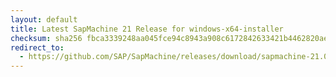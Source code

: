 ```yaml
---
layout: default
title: Latest SapMachine 21 Release for windows-x64-installer
checksum: sha256 fbca3339248aa045fce94c8943a908c6172842633421b4462820aea0df86c46c
redirect_to:
  - https://github.com/SAP/SapMachine/releases/download/sapmachine-21.0.1/sapmachine-jdk-21.0.1_windows-x64_bin.msi
---
```

